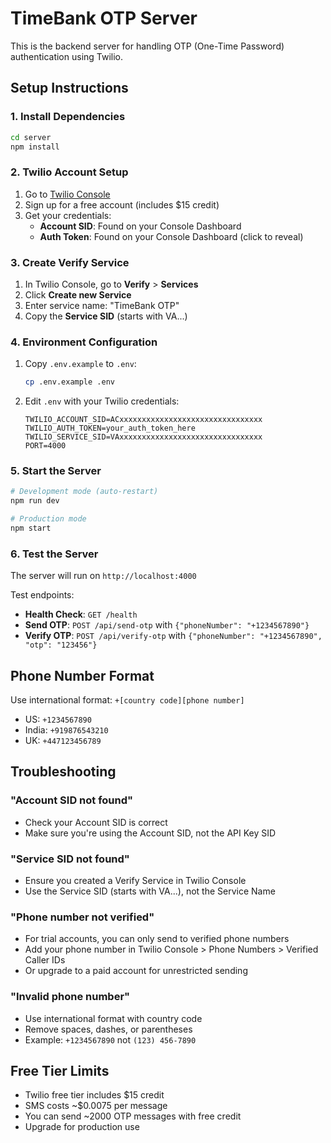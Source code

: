 # TimeBank OTP Server

This is the backend server for handling OTP (One-Time Password) authentication using Twilio.

## Setup Instructions

### 1. Install Dependencies
```bash
cd server
npm install
```

### 2. Twilio Account Setup
1. Go to [Twilio Console](https://console.twilio.com/)
2. Sign up for a free account (includes $15 credit)
3. Get your credentials:
   - **Account SID**: Found on your Console Dashboard
   - **Auth Token**: Found on your Console Dashboard (click to reveal)

### 3. Create Verify Service
1. In Twilio Console, go to **Verify** > **Services**
2. Click **Create new Service**
3. Enter service name: "TimeBank OTP"
4. Copy the **Service SID** (starts with VA...)

### 4. Environment Configuration
1. Copy `.env.example` to `.env`:
   ```bash
   cp .env.example .env
   ```
2. Edit `.env` with your Twilio credentials:
   ```
   TWILIO_ACCOUNT_SID=ACxxxxxxxxxxxxxxxxxxxxxxxxxxxxxxxx
   TWILIO_AUTH_TOKEN=your_auth_token_here
   TWILIO_SERVICE_SID=VAxxxxxxxxxxxxxxxxxxxxxxxxxxxxxxxx
   PORT=4000
   ```

### 5. Start the Server
```bash
# Development mode (auto-restart)
npm run dev

# Production mode
npm start
```

### 6. Test the Server
The server will run on `http://localhost:4000`

Test endpoints:
- **Health Check**: `GET /health`
- **Send OTP**: `POST /api/send-otp` with `{"phoneNumber": "+1234567890"}`
- **Verify OTP**: `POST /api/verify-otp` with `{"phoneNumber": "+1234567890", "otp": "123456"}`

## Phone Number Format
Use international format: `+[country code][phone number]`
- US: `+1234567890`
- India: `+919876543210`
- UK: `+447123456789`

## Troubleshooting

### "Account SID not found"
- Check your Account SID is correct
- Make sure you're using the Account SID, not the API Key SID

### "Service SID not found"
- Ensure you created a Verify Service in Twilio Console
- Use the Service SID (starts with VA...), not the Service Name

### "Phone number not verified"
- For trial accounts, you can only send to verified phone numbers
- Add your phone number in Twilio Console > Phone Numbers > Verified Caller IDs
- Or upgrade to a paid account for unrestricted sending

### "Invalid phone number"
- Use international format with country code
- Remove spaces, dashes, or parentheses
- Example: `+1234567890` not `(123) 456-7890`

## Free Tier Limits
- Twilio free tier includes $15 credit
- SMS costs ~$0.0075 per message
- You can send ~2000 OTP messages with free credit
- Upgrade for production use
